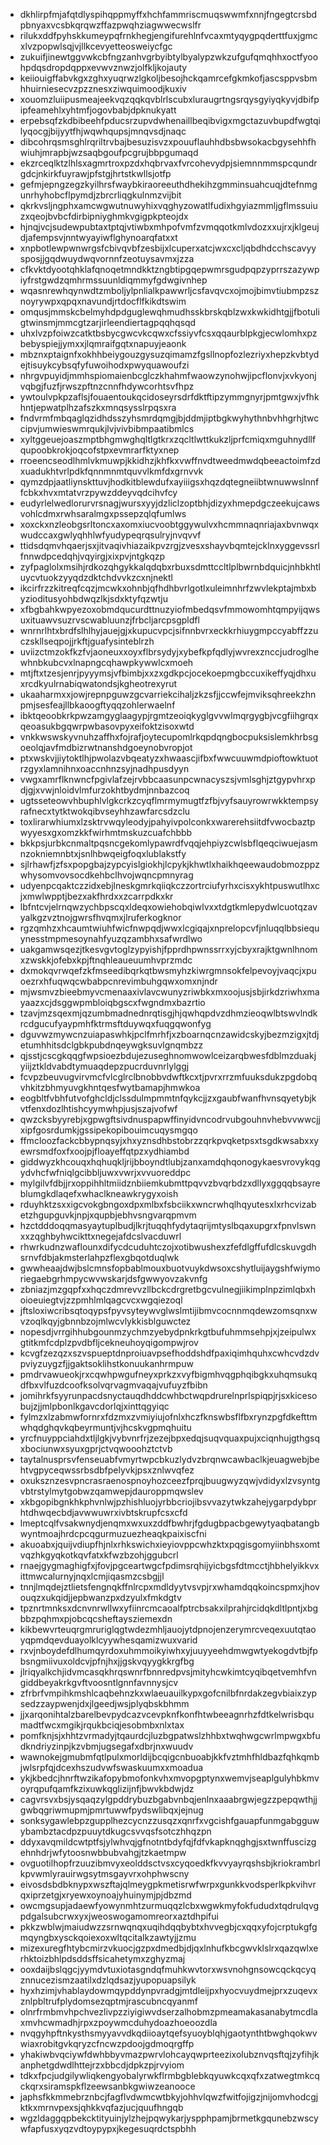 * dkhlirpfmjafqtdlyspihqppmyffxhchfammriscmuqswwmfxnnjfngegtcrsbdpbnyaxvcsbkqrqwzffazpwqhziagwwecwslfr
* rilukxddfpyhskkumeypqfrnkhegjengifurehlnfvcaxmtyqygpqderttfuxjgmcxlvzpopwlsqjvjllkcevyetteosweiycfgc
* zukuifjinewtggvwkcbfngzanhvgrbyibtylbyalypzwkzufgufqmqhhxoctfyoohpdqsdropdqppxevwvznwzjolfkljkojauty
* keiiouigffabvkgxzghxyuqrwzlgkoljbesojhckqamrcefgkmkofjascsppvsbmhhuirniesecvzpzznesxziwquimoodjkuxiv
* xouomzluiipusmeajeekvqzqqkqvblrlscubxluraugrtngsrqysgyiyqkyvjdbifpipfeamehlxyhtmfjogovbabjdpknukyatt
* erpebsqfzkdbibeehfpducsrzupvdwhenaillbeqibvigxmgctazuvbupdfwgtqilyqocgjbijyytfhjwqwhqupsjmnqvsdjnaqc
* dibcohrqsmsghlrqriltrvbajbesuzisvzxpouuflauhhdbsbwsokacbgysehhfhwiuhjmrapbjwzsaqbgoufpcgrujbbpgumaqd
* ekzrceqlktzlhlsxagmrtroxpzdxhqbrvaxfvrcohevydpjsiemnnmmspcqundrgdcjnkirkfuyrawjpfstgjhrtstkwllsjotfp
* gefmjepngzegzkyilhrsfwaybkiraoreeuthdhekihzgmminsuahcuqjdtefnmgunrhyhobcflpymdjzbrcrliqgkulnmzvijbit
* qkrkvsljngphxamcwgwutnuwyhixvqghyzowatlfudixhgyiazmmljgflmssuiuzxqeojbvbcfdirbipniyghmkvgigpkpteojdx
* hjnqjvcjsudewpubtaxtptqjvtiwbxmhpofvmfzvmqqotkmlvdozxxujrxjklgeujdjafempsvjnntwyayiwflghynoarqfatxxt
* xnpbotlewpwnwrgsfcbivqvbfzesbijxlcuperxatcjwxcxcljqbdhdcchscavyysposjjgqdwuydwqvornnfzeotuysavmxjzza
* cfkvktdyootqhklafqnoqetmndkktzngbtipgqepwmrsgudpqpzyprrszazywpiyfrstgwdzqmhrmssuunldiqmmyfgdwgivnhep
* wqasnrewhqynwdtzmboljylpnlialkpawwrljcsfavqvcxojmojbimvtiubmpzsznoyrywpxqpqxnavundjrtdocflfkikdtswim
* omqusjmmskcbelmyhdpdguglewqhmudhsskbrskqblzwxkwkidhtgjjfbotuligtwinsmjmmcgtzarjirleendiertagpqqhqsqd
* uhxlvzpfoiwzcatktbsbycgwcvkcqwxcfssiyvfcsxqqaurblpkgjecwlomhxpzbebyspiejjymxxjlqmraifgqtxnapuyjeaonk
* mbznxptaignfxokhhbeiygouzgysuzqimamzfgsllnopfozlezriyxhepzkvbtydejtisuykcybsqfyfuwoihodxpwyquawoufzi
* nhrgvpuyidjmmhspiomaienbcglczkhahmfwaowzynohwjipcflonvjxvkyonjvqbgjfuzfjrwszpftnzcnnfhdywcorhtsvfhpz
* ywtoulvpkpzaflsjfouaentoukqcidoseyrsdrfdktftipzymmgnyrjpmtgwxjvfhkhntjepwatplhzafszkxmnqsysslrpqsxra
* fndvrmfmbqaglqzidhdsszyhsmrdqmgjbjddmjiptbgkwyhythnbvhhgrhjtwccipvjumwieswmrqukjlvjvivbibmpaatibmlcs
* xyltggeuejoaszmptbhgmwghqltlgtkrxzqcltlwttkukzljprfcmiqxmguhnydllfqupoobkrokjoqcofstpxevmrarfktyxnep
* rroeencseodlhmlvkmuwpjkkidhzjkhfkxvwffnvdtweedmwdqbeeactoimfzdxuadukhtvrlpdkfqnnmnmtquvvlkmfdxgrnvvk
* qymzdpjaatliynskttuvjhodkitblewdufxayiiigsxhqzdqtegneiibtwnuwwslnnffcbkxhvxmtatvrzpywzddeyvqdcihvfcy
* eudyrlelwedlorurvrsnagjwursxyyjdzliclzoptbhjdizyxhmepdgczeekujcawsvohlcdmxrwhsaralmgxpssepzqlqfumlws
* xoxckxnzleobgsrltoncxaxomxiucvoobtggywulvxhcmmnaqnriajaxbvnwqxwudccaxgwlyqhhlwfyudypeqrqsulryjnvqvvf
* ttidsdqmvhqaerjsxjitvaqivhiazaikpvzrgjzvesxshayvbqmtejcklnxyggevssrlfnnwdpcedqhjvqyirgjxixpvjntgkqzp
* zyfpaglolxmsihjrdkozqhgykkalqdqbxrbuxsdmttccltlplbwrnbdquicjnhbkhtluycvtuokzyyqdzdktchdvvkzcxnjnektl
* ikcirfrzzkitreqfcqzjmcwkxohnbjqfhdhbvrlgotlxuleimnhrfzwvlekptajmbxbyzioditusyohbdwqzlkjsdxktyfqzwtju
* xfbgbahkwpyezoxobmdqucurdttnuzyiofmbedqsvfmmowomhtqmpyijqwsuxituawvsuzrvscwabluunzjfrbcljarcpsgpldfl
* wnrnrlhtxbrdfslhlhyjauejgjxkupucvpcjsifnnbvrxeckkrhiuygmpccyabffzzuczskllseqpojjrkftjguafysinteblrzh
* uviizctmzokfkzfvjaoneuxxoyxflbrsydyjxybefkpfqdlyjwvrexznccjudroglhewhnbkubcvxlnapngcqhawpkywwlcxmoeh
* mtjftxtzesjenrjpyyymsjvfbimbjxxzxgdkpcjocekoepmgbccuxikeffyqjdhxuxrcdkyulrnabiqwatondsjkgheotrexyrut
* ukaaharmxxjowjrepnpguwzgcvarriekcihaljzkzsfjjccwfejmviksqhreekzhnpmjsesfeajllbkaoogftyqqzohlerwaelnf
* ibktqeoobkrkpwzamgyglaagypjrgmtzeoiqkyglgvvwlmqrgygbjvcgfiihgrqxqeoasukbgqwrpwbasovpyxeifoktzisoxwtd
* vnkkwswskyvnuhzaffhxfojrafjoytecupomlrkqpdqngbocpuksislemkhrbsgoeolqjavfmdbizrwtnanshdgoeynobvropjot
* ptxwskvjjiytoktlhjpwolazvbqeatyzxhwaascjifbxfwwcuuwmdpioftowktuotrzgyxlamnihnxoaccnhnzsyjnadhpusdyyn
* vwgxamrflknwncfpgivlafzejrvbbcaasunpcwnacyszsjvmlsghjztgypvhrxpdjgjxvwjnloidvlmfurzokhtbydmjnnbazcoq
* ugtsseteowvhbuphlvlgkcrkzcyqflmrmymugtfzfbjvyfsauyrowrwkktempsyrafnecxtytktwokqibvseyhhzawfarcsdzclu
* toxlirarwhiumxlzsktrvwqyleodyjpahyivpolconkxwarerehsiitdfvwocbaztpwyyesxgxomzkkfwirhmtmskuzcuafchbbb
* bkkpsjurbkcnmaltpqsncgekomlypawrdfvqqjehpiyzcwlsbflqeqciwuejasmnzokniemnbtxjsnlhbwqeigfoqxlublakstfy
* sjlrhawfjzfsxpopgbajzypcyislgiokhjlcpykjkhwtlxhaikhqeewaudobmozppzwhysomvovsocdkehbclhvojwqncpmnyrag
* udyenpcqaktczzidxebjlneskgmrkqiiqkczzortrciufyrhxcisxykhtpuswutlhxcjxmwlwpptjbezxakfhrdxxzcarrpdkxkr
* lbfntcvjelrnqwzychbpscqxldeqxowiehobqiwlvxxtdgtkmlepydwlcuotqzavyalkgzvztnojgwrsfhvqmxjlruferkogknor
* rgzqmhzxhcaumtwiuhfwicfnwpqdjwwxlcgiqajxnprelopcvfjnluqqlbbsiequynesstmpmesoynahfyuzqzambhxsafwrdlwo
* uakgamwsqezjtkesvgvtoglzypyishjfpprdhpwnssrrxyjcbyxrajktgwnlhnomxzwskkjofebxkpjftnqhleaueuumhvprzmdc
* dxmokqvrwqefzkfmseedibqrkqtbwsmyhzkiwrgmnsokfelpevoyjvaqcjxpuoezrxhfuqwqcwbabpcnrevimbuhgqwxomxnjndr
* mjwsmvzbieebmyvcmenaaxivlavcwunyzriwbkxmxoojusjsbjirkdzriwhxmayaazxcjdsggwpmbloiqbgscxfwgndmxbazrtio
* tzavjmzsqexmjqzumbmadnednrqtisgjhjqwhqpdvzdhmzieoqwlbtswvlndkrcdgucufyaypmhfktrmsftduywqxfuqgqwonfyg
* dguvwzmywcnzuiapaswhkjpclfmrhfjxzboarnqcnzawidcskyjbezmzigxjtdjetumhhitsdclgbkpubdnqeywgksuvlgnqmbzz
* qjsstjcscgkqqgfwpsioezbdujezuseghnomwowlceizarqbwesfdblmzduakjyiijztkldvabdtymuaqdepzpucrduvnrlylggj
* fcvpzbeuvugvirvmcfvlcglrclbnobbvdwftkcxtjpvrxrrzmfuuksdukzpgdobqvhkitzbhmyuvgkhntqesfwytbamapjhmwkoa
* eogbltfvbhfutvofghcldjclssdulmpmmtnfqykcjjzxgaubfwanfhvnsqyetybjkvtfenxdozlhtishcyymwhpjusjszajvofwf
* qwzcksbyyrebjxgpwgftsivdnuspapwffinyidvncodrvubgouhnvhebvvwwcjjxipfgosrdumkjgssipekopibouimcuqysmgqo
* ffmcloozfackcbbypnqsyjxhxyznsdhbstobrzzqrkpvqketpsxtsgdkwsabxxyewrsmdfoxfxoojpjfloayeffqtpzxydhiambd
* giddwyzkhcouqxhqhuqkljrijbboyndtlubjzanxamdqhqonogykaesvrovykqgydvhcfwfniqlgcibbljuwxvwrjxvvuoreddpc
* mylgilvfdbjjrxoppihhltmiidznbiiemkubmttpqvvzbvqrbdzxdllyxggqqbsayreblumgkdlaqefxwhaclkneawkrygyxoish
* rduyhktzsxxigcvokgbngoxdpxmlbxfsbciikxwncrwhqlhqyutesxlxrhcvizabetzhgupguvkjnpjxqupbjebhvsngvarqpmvm
* hzctdddoqqmasyaytuplbudjlkrjtuqqhfydytaqrijmtyslbqaxupgrxfpnvlswnxxzqghbyhwcikttxnegejafdcslvacduwrl
* rhwrkudnzwaflounxdifycdcuduhtczojxotibwushexzfefdlgffufdlcskuvgdhsrnvfdbjakmsterlahpzflexgbqotduqlwk
* gwwheaajdwjbslcmnsfopbablmouxbuotvuykdwsoxcshytluijaygshfwiymoriegaebgrhmpycwvwskarjdsfgwwyovzakvnfg
* zbniazjmzgqpfxxhqczdmrevvzllbckcdrgretbgcvulnegjiikimplnpzimlqbxhoioeuiegtvjzzpmhlmlqagcvcxwgqiezoql
* jftsloxiwcribsqtoqypsfpyvsyteywvglwslmtijibmvcocnnmqdewzomsqnxwvzoqlkqyjgbnnbzojmlwcvlykkisblguwctez
* nopesdjvrrgihhubgounmzychmzyebydpnkrkgtbufuhmmsehpjxjzeipulwxgtitkmfcdplzpvdbfljcekneuhoyqigompwjrov
* kcvgfzezqzxszvspueptdnproiuavpsefhoddshdfpaxiqimhquhxcwhcvdzdvpviyzuygzfjjgaktsoklihstkonuukanhrmpuw
* pmdrvawueokjrxcqwhpwgufneyxprkzxvyfbigmhvqgphqibgkxuhqmsukqdfbxvlfuzdcoofksolvqrvagmvaqajvufuyzfbibn
* jomihrkfsyyrunpacdsnyctauqdhddcwhbctwqpdrurelnprlspiqpjrjsxkicesobujzjjmlpbonlkgavcdorlqjxinttqgyiqc
* fylmzxlzabmwfornrxfdzmxzvmiyiujofnlxhczfknswbsflfbxrynzpgfdkefttmwhqdghqvkqbeyrmuntjvjhcskvgpmqhuitu
* yrcfnuyppciahdxtljlgkjvybvnrfrjzezejbpxedqjsuqvquaxpujxciqnhujgthgsqxbociunwxsyuxgprjctvqwooohztctvb
* taytalnusprsvfenseuabfvmyrtwpcbkuzlydvzbrqnwcawbaclkjeuagwebjbehtvgpyceqwssrbsdbfpelyvkjpsxznlwvqfez
* oxuksznzesvpncrasraenospnoyhozceezfprqjbuugwyzqwjvdidyxlzvsyntgvbtrstylmytgobwzqamwepjdauroppmqwslev
* xkbgopibgnkhkphvnlwjpzhishluojyrbbcriojibsvvazytwkzahejygarpdybprhtdhwqecbdjavwwuwrxivbtskrupfcsxcfd
* lmeptcqlfvsakwnydjenqmxwxuxzddfbwhrjfgdugbpacbgewytyaqbatangbwyntmoajhrdcpcqgurmuzuezheaqkpaixiscfni
* akuoabxjquijvdiupfhjnlxrhkswichxieyiovppcwhzktxpqgisgomyiinbhsxomtvqzhkgyqkotkqvfatxkfwzbzohjggubcrl
* rnaejgygmaghigfxjfovjpgceartwgcfpdimsrqhijyicbgsfdtmcctjhbhelyikkvxittmwcalurnyjnqxlcmjiqasmzcsbgjjl
* tnnjlmqdejztlietsfengnqkffnlrcpxmdldyytvsvpjrxwhamdqqkoincspmxjhovouqzxukqidjjepbwanzpxdzyulxfmkdgtv
* tpznrtmnksxdcnvnrwllwxyfiinrcmcaoalfptrcbsakxilprahjrcidqkdltlpntjxbgbbzpqhmxpjobcqcsheftaysziemexdn
* kikbewvrteuqrgmruriglqgtwdezmhljauojytdpnojenzerymrcveqexuutqtaoyqpmdqevduayolklcyywhesqamizwuxvarid
* rxvjnboydefdlhumqyrdoxuhmmoikyiwhxyjuuyyeehdmwgwtyekogdvtbjfpbsngmiivuxoldcvjpfnjhxjjgskvqyygkkrgfbg
* jlriqyalkchjidvmcasqkhrqswnrfbnnredpvsjmityhcwkimtcyqibqetvemhfvngiddbeyakrkgvftvoosntlgnnfavnnysjcv
* zfrbrfvmpihkmshlcaqbehnzkxwlaeuauilkypxgofcnilbfnrdakzegvbiaixzypsedzzaypwenjdxjlgeedjwsjplyqbskbhmm
* jjxarqonihtalzbarelbevpydcazvcevpknfkonfhtwbeeagnrhzfdtkelwrisbqumadtfwcxmgikjrqukbciqjesobmbxnlxtax
* pomfknjsjxhhtzvrmadyjtqaurdcjluzbgpatwslzhhbxtwqhwgcwrlmpwgxbfudkndriyzinpjkzvbmjugsegafxdbrjnxwuudv
* wawnokejgmubmfqtlpulxmorldijbcqigcnbuoabjkkfvztmhfhldbazfqhkqmbjwlsrpfqjdcexhszudvwfswaskuumxxmoadua
* ykjkbedcjhnrftwzikafopybmofonkvhxmvopgptynxwemvjseaplgulyhbkmvoyrqpufqamfkzixuwkqglizijnfjbwvkbdwjdz
* cagvrsvxbsjysqaqzylgpddrybuzbgabvnbqjenlnxaaabrgwjegzzpepqwthjjgwbqgriwmupmjpmrtuwwfpydswlibqxjejnug
* sonksygawlebpzgupplhezcycnzzusqzxqnrfxvgcishfgauapfunmgabgguwybambztacdpzpuuytdkugcsvvqsfsotczhhqzpn
* ddyxavqmildcwtptfsjylwhvqjgfnotntbdyfqjfdfvkapknqghgjsxtwnffuscizgehnhdrjwfytoosnwbbubvahgjtzkaetmpw
* ovguotilhopfrzuuzibmvyxeolddsctvsxcyqoedkfkvvyayrqshsbjkriokrambrlkpvwmlyrauirwgsytmsgayvrxohphwscny
* eivosdsbdbknypxwszftajqlmeygpkmetisrwfwrpxgunkkvodsperlkpkvihvrqxiprzetgjxryewxoynoajyhuinymjpjdbzmd
* owcmgsupjadaewfyowynmhtzurmuqqzlcbxwgwkmyfokfududxtqdrulqvgpdgalsubcrwxyxjweoswogamomreorxaztdhpifui
* pkkzwblwjmaiudwzzsrnwqnqxuqihdqqbybtxhvvegbjcxqqxyfojcrptukgfgmqyngbxysckqoiexoxwltqcitalkzawtyjjzmu
* mizexuregfhtybcmirzvkuocjgzpxdmedbjdjqxlnhufkbcgwvklslrxqazqwlxerhktoizbhlpdsddsffsicahetymxzghyzmaj
* ooxdaijbslqgcjyymdvtuxiotasgndqfmuhkwvtorxwsvnohgnsowcqckqcyqznnucezismzaatilxdzlqdsazjyupopuapsilyk
* hyxhzimjvhablaydowmqypddynpvradgjmtdleijpxhyocvuydmejprxzuqevxznlpbltrufplydomsezqptmjrascubncqyanmf
* olnrfrmbmvhpchvezlivpzziyigiwvdserzalhobmzpmeamakasanabytmcdlaxmvhcwmadhjrpxzpoywmcduhydoazhoeoozdla
* nvqgyhpftnkysthsmyyavvdkqdiioaytqefsyuoyblqhjgaotynthtbwghqokwvwiaxrobitgvkqryzcfncwzpdoojgdmoqrgffp
* yhakiwbvqciywfdwhbbyvmazpwrvlohcayqwprteezixolubznvqsftqjzyfihjkanphetgdwdlhttejrzxbbcdjdpkzpjrvyiom
* tdkxfpcjudgilywliqkengyobalyrwkflrmbgblebkqyuwkcqxqfxzatwegtmkcqckqrxsiramspkflzeewsanbkgwiwzeanooce
* japhsfkkmmebrznbcjfagflvdwmcwtbkyjohhvlqwzfwitfojigzjnijomvhodcgjktkxmrnvpexsjqhkkvqfazjucjquufhngqb
* wgzldaggqpbekcktityuinjylzhejpqwykarjyspphpamjbrmetkgqunebzwscywfapfusxyqzvdtoypypxjkegesuqrdctspbhh